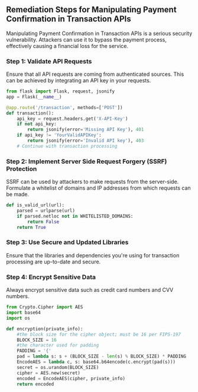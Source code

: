 

## Remediation Steps for Manipulating Payment Confirmation in Transaction APIs

Manipulating Payment Confirmation in Transaction APIs is a serious security vulnerability. Attackers can use it to bypass the payment process, effectively causing a financial loss for the service.

### Step 1: Validate API Requests

Ensure that all API requests are coming from authenticated sources. This can be achieved by integrating an API key in your requests.

```python
from flask import Flask, request, jsonify
app = Flask(__name__)

@app.route('/transaction', methods=['POST'])
def transaction():
    api_key = request.headers.get('X-API-Key')
    if not api_key:
        return jsonify(error='Missing API Key'), 401
    if api_key != 'YourValidAPIKey':
        return jsonify(error='Invalid API key'), 403
    # Continue with transaction processing
```
### Step 2: Implement Server Side Request Forgery (SSRF) Protection

SSRF can be used by attackers to make requests from the server-side. Formulate a whitelist of domains and IP addresses from which requests can be made.

```python
def is_valid_url(url):
    parsed = urlparse(url)
    if parsed.netloc not in WHITELISTED_DOMAINS:
        return False
    return True
```

### Step 3: Use Secure and Updated Libraries

Ensure that the libraries and dependencies you're using for transaction processing are up-to-date and secure.

### Step 4: Encrypt Sensitive Data

Always encrypt sensitive data such as credit card numbers and CVV numbers. 

```python
from Crypto.Cipher import AES
import base64
import os

def encryption(private_info):
    #the block size for the cipher object; must be 16 per FIPS-197
    BLOCK_SIZE = 16
    #the character used for padding
    PADDING = '{'
    pad = lambda s: s + (BLOCK_SIZE - len(s) % BLOCK_SIZE) * PADDING
    EncodeAES = lambda c, s: base64.b64encode(c.encrypt(pad(s)))
    secret = os.urandom(BLOCK_SIZE)
    cipher = AES.new(secret)
    encoded = EncodeAES(cipher, private_info)
    return encoded
```